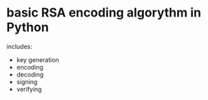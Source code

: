 # basic RSA encoding algorythm in Python

includes:
- key generation
- encoding
- decoding
- signing
- verifying
